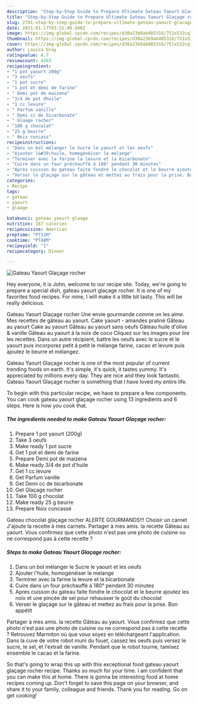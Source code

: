 ```yaml
---
description: "Step-by-Step Guide to Prepare Ultimate Gateau Yaourt Glaçage rocher"
title: "Step-by-Step Guide to Prepare Ultimate Gateau Yaourt Glaçage rocher"
slug: 2791-step-by-step-guide-to-prepare-ultimate-gateau-yaourt-glacage-rocher
date: 2021-01-17T03:51:49.946Z
image: https://img-global.cpcdn.com/recipes/d30a23b9ab485316/751x532cq70/gateau-yaourt-glacage-rocher-photo-principale-de-la-recette.jpg
thumbnail: https://img-global.cpcdn.com/recipes/d30a23b9ab485316/751x532cq70/gateau-yaourt-glacage-rocher-photo-principale-de-la-recette.jpg
cover: https://img-global.cpcdn.com/recipes/d30a23b9ab485316/751x532cq70/gateau-yaourt-glacage-rocher-photo-principale-de-la-recette.jpg
author: Louisa Gray
ratingvalue: 4.7
reviewcount: 4263
recipeingredient:
- "1 pot yaourt 200g"
- "3 oeufs"
- "1 pot sucre"
- "1 pot et demi de farine"
- " Demi pot de maizena"
- "3/4 de pot dhuile"
- "1 cc levure"
- " Parfum vanille"
- " Demi cc de bicarbonate"
- " Glaage rocher"
- "100 g chocolat"
- "25 g beurre"
- " Noix concass"
recipeinstructions:
- "Dans un bol mélanger le Sucre le yaourt et les oeufs"
- "Ajouter l&#39;huile, homogénéiser le melange"
- "Terminer avec la farine la levure et la bicarbonate"
- "Cuire dans un four préchauffé à 180° pendant 30 minutes"
- "Apres cuisson du gateau faite fondre le chocolat et le beurre ajoutez les noix et une pincée de sel pour rehausser le goût du chocolat"
- "Verser le glaçage sur le gâteau et mettez au frais pour la prise. Bon appétit"
categories:
- Recipe
tags:
- gateau
- yaourt
- glaage

katakunci: gateau yaourt glaage 
nutrition: 167 calories
recipecuisine: American
preptime: "PT11M"
cooktime: "PT48M"
recipeyield: "1"
recipecategory: Dinner

---
```



![Gateau Yaourt Glaçage rocher](https://img-global.cpcdn.com/recipes/d30a23b9ab485316/751x532cq70/gateau-yaourt-glacage-rocher-photo-principale-de-la-recette.jpg)

Hey everyone, it is John, welcome to our recipe site. Today, we're going to prepare a special dish, gateau yaourt glaçage rocher. It is one of my favorites food recipes. For mine, I will make it a little bit tasty. This will be really delicious.

Gateau Yaourt Glaçage rocher Une envie gourmande comme on les aime. Mes recettes de gâteau au yaourt. Cake yaourt - amandes praliné Gâteau au yaourt Cake au yaourt Gâteau au yaourt sans oeufs Gâteau huile d&#39;olive &amp; vanille Gâteau au yaourt à la noix de coco Cliquez sur les images pour lire les recettes. Dans un autre récipient, battre les oeufs avec le sucre et le yaourt puis incorporez petit à petit le mélange farine, cacao et levure puis ajoutez le beurre et mélangez.

Gateau Yaourt Glaçage rocher is one of the most popular of current trending foods on earth. It's simple, it's quick, it tastes yummy. It's appreciated by millions every day. They are nice and they look fantastic. Gateau Yaourt Glaçage rocher is something that I have loved my entire life.


To begin with this particular recipe, we have to prepare a few components. You can cook gateau yaourt glaçage rocher using 13 ingredients and 6 steps. Here is how you cook that.

<!--inarticleads1-->

##### The ingredients needed to make Gateau Yaourt Glaçage rocher:

1. Prepare 1 pot yaourt (200g)
1. Take 3 oeufs
1. Make ready 1 pot sucre
1. Get 1 pot et demi de farine
1. Prepare  Demi pot de maizena
1. Make ready 3/4 de pot d&#39;huile
1. Get 1 cc levure
1. Get  Parfum vanille
1. Get  Demi cc de bicarbonate
1. Get  Glaçage rocher
1. Take 100 g chocolat
1. Make ready 25 g beurre
1. Prepare  Noix concassé


Gateau chocolat glaçage rocher ALERTE GOURMANDS!!! Choisir un carnet J&#39;ajoute la recette à mes carnets. Partager à mes amis. la recette Gâteau au yaourt. Vous confirmez que cette photo n&#39;est pas une photo de cuisine ou ne correspond pas à cette recette ? 

<!--inarticleads2-->

##### Steps to make Gateau Yaourt Glaçage rocher:

1. Dans un bol mélanger le Sucre le yaourt et les oeufs
1. Ajouter l&#39;huile, homogénéiser le melange
1. Terminer avec la farine la levure et la bicarbonate
1. Cuire dans un four préchauffé à 180° pendant 30 minutes
1. Apres cuisson du gateau faite fondre le chocolat et le beurre ajoutez les noix et une pincée de sel pour rehausser le goût du chocolat
1. Verser le glaçage sur le gâteau et mettez au frais pour la prise. Bon appétit


Partager à mes amis. la recette Gâteau au yaourt. Vous confirmez que cette photo n&#39;est pas une photo de cuisine ou ne correspond pas à cette recette ? Retrouvez Marmiton où que vous soyez en téléchargeant l&#39;application. Dans la cuve de votre robot muni du fouet, cassez les oeufs puis versez le sucre, le sel, et l&#39;extrait de vanille. Pendant que le robot tourne, tamisez ensemble le cacao et la farine. 

So that's going to wrap this up with this exceptional food gateau yaourt glaçage rocher recipe. Thanks so much for your time. I am confident that you can make this at home. There is gonna be interesting food at home recipes coming up. Don't forget to save this page on your browser, and share it to your family, colleague and friends. Thank you for reading. Go on get cooking!
